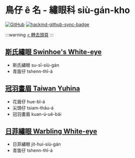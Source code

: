 # 鳥仔 ê 名 - 繡眼科 siù-gán-kho

[![GitHub](https://img.shields.io/badge/GitHub-black?logo=github)](https://github.com/siansiansu/tsiau-a-e-mia)
[![hackmd-github-sync-badge](https://hackmd.io/N7s2UZSUTnK8QUm2GOLmRw/badge)](https://hackmd.io/N7s2UZSUTnK8QUm2GOLmRw)

:::warning
[< 轉去頭頁](https://hackmd.io/@siansiansu/Hy4VzNvha)
:::

## [斯氏繡眼 Swinhoe's White-eye](https://ebird.org/species/swiwhe1)

- 斯氏繡眼 su-sī-siù-gán
- 青笛仔 tshenn-thî-á

## [冠羽畫眉 Taiwan Yuhina](https://ebird.org/species/taiyuh1)

- 花眉仔 hue-bî-á
- 尖頭仔 tsiam-thâu-á
- 冠羽畫眉 kuan-ú-uē-bâi

## [日菲繡眼 Warbling White-eye](https://ebird.org/species/warwhe1)

- 日菲繡眼 ji̍t-hui-siù-gán
- 青笛仔 tshenn-thî-á
